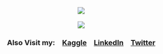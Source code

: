 <div align="center">
  <a href="https://github.com/emnopal">
    <img align="center" src="https://github-readme-stats.vercel.app/api?username=emnopal&count_private=true&show_icons=true&theme=dracula" />
  </a><br><br>
  <a href="https://github.com/emnopal">
    <img align="center" src="https://github-readme-stats.vercel.app/api/top-langs/?username=emnopal&layout=compact&hide=pascal,tex,m,jupyter%20notebook,html,css&langs_count=8&theme=dracula&show_icons=true" />
  </a>
</div>

<div align="center">
  <h3>Also Visit my:&emsp;<a href="https://kaggle.com">Kaggle</a>&emsp;<a href="https://linkedin.com">LinkedIn</a>&emsp;<a href="https://twitter.com">Twitter</a></h3>
</div>




